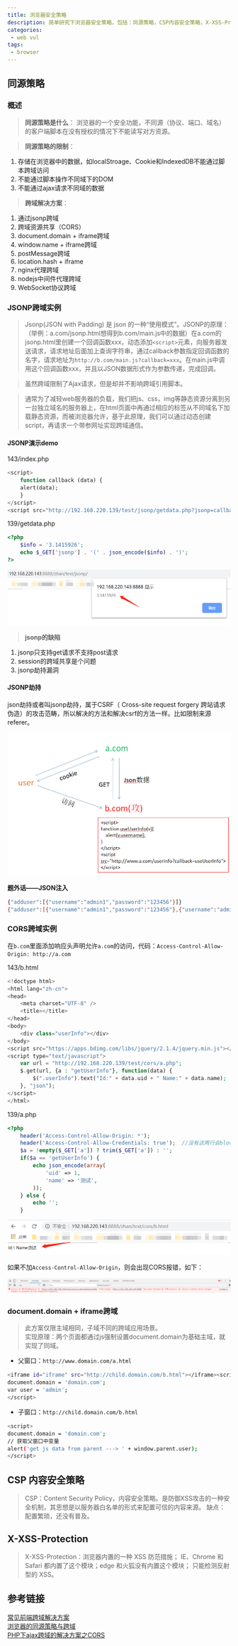 ```yaml
---
title: 浏览器安全策略
description: 简单研究下浏览器安全策略，包括：同源策略，CSP内容安全策略，X-XSS-Protection。另外演示了几种规避同源策略的方法：通过jsonp跨域、跨域资源共享（CORS）、 document.domain跨域
categories:
 - web vul
tags:
 - browser
---
```


## 同源策略

### 概述

> **同源策略是什么**：
浏览器的一个安全功能，不同源（协议、端口、域名）的客户端脚本在没有授权的情况下不能读写对方资源。

> **同源策略的限制**：
1. 存储在浏览器中的数据，如localStroage、Cookie和IndexedDB不能通过脚本跨域访问  
2. 不能通过脚本操作不同域下的DOM  
3. 不能通过ajax请求不同域的数据

> **跨域解决方案**：
1. 通过jsonp跨域
2. 跨域资源共享（CORS）
3. document.domain + iframe跨域
4. window.name + iframe跨域
5. postMessage跨域
6. location.hash + iframe
7. nginx代理跨域
8. nodejs中间件代理跨域
9. WebSocket协议跨域

### JSONP跨域实例

> Jsonp(JSON with Padding) 是 json 的一种“使用模式”。JSONP的原理：（举例：a.com/jsonp.html想得到b.com/main.js中的数据）在a.com的jsonp.html里创建一个回调函数xxx，动态添加`<script>`元素，向服务器发送请求，请求地址后面加上查询字符串，通过callback参数指定回调函数的名字，请求地址为`http://b.com/main.js?callback=xxx`。在main.js中调用这个回调函数xxx，并且以JSON数据形式作为参数传递，完成回调。

> 虽然跨域限制了Ajax请求，但是却并不影响跨域引用脚本。

> 通常为了减轻web服务器的负载，我们把js、css，img等静态资源分离到另一台独立域名的服务器上，在html页面中再通过相应的标签从不同域名下加载静态资源，而被浏览器允许，基于此原理，我们可以通过动态创建script，再请求一个带参网址实现跨域通信。

#### JSONP演示demo

143/index.php

```php
<script>
    function callback (data) {
    alert(data);
    }    
</script>
<script src="http://192.168.220.139/test/jsonp/getdata.php?jsonp=callback"></script>
```
139/getdata.php

```php
<?php
    $info = '3.1415926';
    echo $_GET['jsonp'] . '(' . json_encode($info) . ')';
?>
```

![pic](/assets/browser/1.png)

> **jsonp的缺陷**
1. jsonp只支持get请求不支持post请求
2. session的跨域共享是个问题
3. jsonp劫持漏洞

#### JSONP劫持

json劫持或者叫jsonp劫持，属于CSRF（ Cross-site request forgery 跨站请求伪造）的攻击范畴，所以解决的方法和解决csrf的方法一样。比如限制来源referer。

![pic](/assets/browser/2.png)

**题外话——JSON注入**

```sh
{"adduser":[{"username":"admin1","password":"123456"}]}
{"adduser":[{"username":"admin1","password":"123456"},{"username":"admin2","password":"123456"}]}
```

### CORS跨域实例

在`b.com`里面添加响应头声明允许`a.com`的访问，代码：`Access-Control-Allow-Origin: http://a.com`

143/b.html

```php
<!doctype html>
<html lang="zh-cn">
<head>
    <meta charset="UTF-8" />
    <title></title>
</head>
<body>
    <div class="userInfo"></div>
</body>
<script src="https://apps.bdimg.com/libs/jquery/2.1.4/jquery.min.js"></script>
<script type="text/javascript">
    var url = "http://192.168.220.139/test/cors/a.php";
    $.get(url, {a : "getUserInfo"}, function(data) {
        $(".userInfo").text("Id:" + data.uid + " Name:" + data.name);
    }, "json");
</script>
</html>
```
139/a.php

```php
<?php
	header('Access-Control-Allow-Origin: *');
	header('Access-Control-Allow-Credentials: true');  //没有这两行会blocked by CORS policy
	$a = !empty($_GET['a']) ? trim($_GET['a']) : '';
	if($a == 'getUserInfo') {
		echo json_encode(array(
			'uid' => 1,
			'name' => '测试',
		));
	} else {
		echo '';
	}
```
![pic](/assets/browser/4.png)

如果不加`Access-Control-Allow-Origin`，则会出现CORS报错，如下：

![pic](/assets/browser/3.png)

### document.domain + iframe跨域

> 此方案仅限主域相同，子域不同的跨域应用场景。   
实现原理：两个页面都通过js强制设置document.domain为基础主域，就实现了同域。

* 父窗口：`http://www.domain.com/a.html`

```sh
<iframe id="iframe" src="http://child.domain.com/b.html"></iframe><script>
document.domain = 'domain.com';
var user = 'admin';
</script>
```
* 子窗口：`http://child.domain.com/b.html`

```sh
<script>
document.domain = 'domain.com';
// 获取父窗口中变量
alert('get js data from parent ---> ' + window.parent.user);
</script>
```

## CSP 内容安全策略

> CSP：Content Security Policy，内容安全策略。是防御XSS攻击的一种安全机制，其思想是以服务器白名单的形式来配置可信的内容来源。
缺点：配置繁琐，还没有普及。

## X-XSS-Protection

> X-XSS-Protection：浏览器内置的一种 XSS 防范措施；
IE、Chrome 和 Safari 都内置了这个模块；edge 和火狐没有内置这个模块；
只能检测反射型的 XSS。

## 参考链接

[常见前端跨域解决方案](https://segmentfault.com/a/1190000011145364)   
[浏览器的同源策略与跨域](https://blog.csdn.net/letterTiger/article/details/79520375)   
[PHP下ajax跨域的解决方案之CORS](https://blog.csdn.net/qq_30420647/article/details/81841604)   
